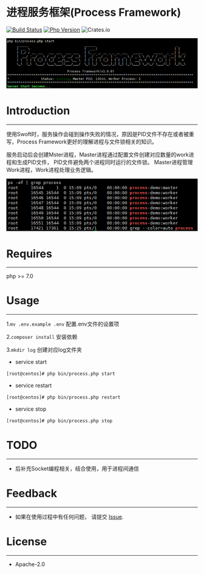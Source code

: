 进程服务框架(Process Framework)
========

[![Build Status](https://app.travis-ci.com/justin-yj/process-framework.svg?branch=master)](https://app.travis-ci.com/justin-yj/process-framework)
[![Php Version](https://img.shields.io/badge/php-%3E=7.1-brightgreen.svg?maxAge=2592000)](https://secure.php.net/)
![Crates.io](https://img.shields.io/crates/l/F)

![img.png](src/static/banner.png)


# Introduction

---
使用Swoft时，服务操作会碰到操作失败的情况，原因是PID文件不存在或者被重写，Process Framework更好的理解进程与文件锁相关的知识。

服务启动后会创建Mster进程，Master进程通过配置文件创建对应数量的work进程和生成PID文件，
PID文件避免两个进程同时运行的文件锁。
Master进程管理Work进程，Work进程处理业务逻辑。

![img.png](src/static/process.png)

# Requires

---

php >= 7.0


# Usage

---


1.`mv .env.example .env` 配置.env文件的设置项

2.`composer install` 安装依赖

3.`mkdir log` 创建对应log文件夹


- service start

```bash
[root@centos]# php bin/process.php start
```

- service restart

```bash
[root@centos]# php bin/process.php restart
```
- service stop

```bash
[root@centos]# php bin/process.php stop
```


# TODO

---

- 后补充Socket编程相关，结合使用，用于进程间通信

# Feedback

---


- 如果在使用过程中有任何问题， 请提交 [Issue](https://github.com/justin-yj/process-framework/issues).

# License

---

- Apache-2.0


